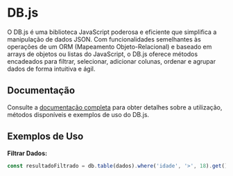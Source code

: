 # DB.js

O DB.js é uma biblioteca JavaScript poderosa e eficiente que simplifica a manipulação de dados JSON. Com funcionalidades semelhantes às operações de um ORM (Mapeamento Objeto-Relacional) e baseado em arrays de objetos ou listas do JavaScript, o DB.js oferece métodos encadeados para filtrar, selecionar, adicionar colunas, ordenar e agrupar dados de forma intuitiva e ágil.

## Documentação

Consulte a [documentação completa](https://pauloleo.gitbook.io/db.js/) para obter detalhes sobre a utilização, métodos disponíveis e exemplos de uso do DB.js.

## Exemplos de Uso
**Filtrar Dados:**

   ```javascript
   const resultadoFiltrado = db.table(dados).where('idade', '>', 18).get();
